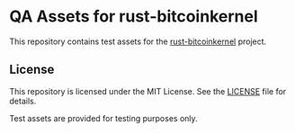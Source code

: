 # QA Assets for rust-bitcoinkernel

This repository contains test assets for the [rust-bitcoinkernel](https://github.com/rust-bitcoin/rust-bitcoinkernel) project.

## License

This repository is licensed under the MIT License. See the [LICENSE](LICENSE) file for details.

Test assets are provided for testing purposes only.
